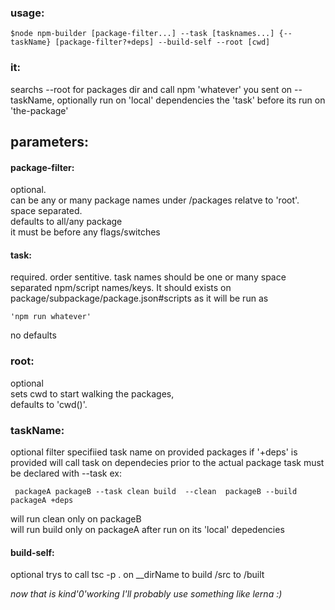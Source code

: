 ### usage:  

    $node npm-builder [package-filter...] --task [tasknames...] {--taskName} [package-filter?+deps] --build-self --root [cwd] 


### it:
searchs --root for packages dir and call npm 'whatever' you sent on --taskName, optionally run on 'local' dependencies the 'task' before its run on 'the-package'

## parameters:

#### package-filter:
optional.  
can be any or many package names under /packages relatve to 'root'.  
space separated.  
defaults to  all/any package  
it must be before any flags/switches  

#### task: 
required.
order sentitive.
task names should be one or many space separated npm/script names/keys.
It should exists on package/subpackage/package.json#scripts as it will be run as 

    'npm run whatever'

no defaults

### root:
optional  
sets cwd to start walking the packages,  
defaults to 'cwd()'.

### taskName: 
optional 
filter specifiied task name on provided packages
if '+deps' is provided will call task on dependecies prior to the actual package
task must be declared with --task
ex:
    
     packageA packageB --task clean build  --clean  packageB --build packageA +deps

will run clean only on packageB  
will run build only on packageA after run on its 'local' depedencies

#### build-self:
optional 
trys to call tsc -p . on __dirName to build /src to /built



*now that is kind'0'working I'll probably use something like lerna :)*






